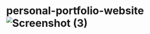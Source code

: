 # personal-portfolio-website![Screenshot (3)](https://github.com/tubahoorain786/personal-portfolio-website/assets/157955903/aaa2e968-35da-423a-ac60-3a9876bbd847)
